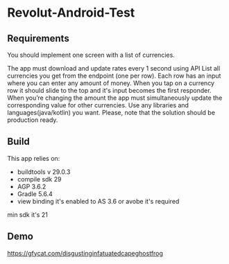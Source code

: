 # Revolut-Android-Test

## Requirements
You should implement one screen with a list of currencies. 

The app must download and update rates every 1 second using API
List all currencies you get from the endpoint (one per row). Each row has an input where you can enter any amount of money. When you tap on a currency row it should slide to the top and it's input becomes the first responder. When you’re changing the amount the app must simultaneously update the corresponding value for other currencies.
Use any libraries and languages(java/kotlin) you want. Please, note that the solution should be production ready.

## Build

This app relies on:

* buildtools v 29.0.3
* compile sdk 29
* AGP 3.6.2
* Gradle 5.6.4
* view binding it's enabled to AS 3.6 or avobe it's required

min sdk it's 21

## Demo

https://gfycat.com/disgustinginfatuatedcapeghostfrog

